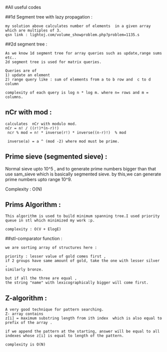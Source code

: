 #All useful codes 

##1d Segment tree with lazy propagation :
	
	my solution above calculates number of elements  in a given array which are multiples of 3.
	qsn link : lightoj.com/volume_showproblem.php?problem=1135.s  

##2d segment tree :
 	
	As we know 1d segment tree for array queries such as update,range sums etc..
	2d segment tree is used for matrix queries. 

	Queries are of 
	1) update an element
	2) range query like : sum of elements from a to b row and  c to d column   

	complexity of each query is log n * log m. where n= rows and m = columns. 

## nCr with mod :

	calculates  nCr with modulo mod.
	nCr = n! / ((r!)*(n-r)!) 
	 ncr % mod = n! * inverse(r!) * inverse((n-r)!)  % mod

	 inverse(a) = a ^ (mod -2) where mod must be prime. 



## Prime sieve (segmented sieve) :

   Normal sieve upto 10^5 , and to generate prime numbers bigger than that 
   use sam_sieve which is basically segmented sieve. by this,we can generate
   prime numbers upto range 10^9.

   Complexity : O(N)

## Prims Algorithm :

	This algorithm is used to build minimum spanning tree.I used priority
	queue in stl which minimized my work :p.

	complexity : O(V + ElogE)           

##stl-comparator function :

	we are sorting array of structures here :

	priority : lesser value of gold comes first ,
	if 2 groups have same amount of gold, take the one with lesser silver ,
	similarly bronze.

	but if all the three are equal ,
	the string "name" with lexicographically bigger will come first. 	

## Z-algorithm :
	
	A very good technique for pattern searching.
	Z- array contains 	   
	z[i] = maximum substring length from ith index  which is also equal to 
	prefix of the array .

	if we append the pattern at the starting, answer will be equal to all
	indexes whose z[i] is equal to length of the pattern.

	complexity is O(N) 




